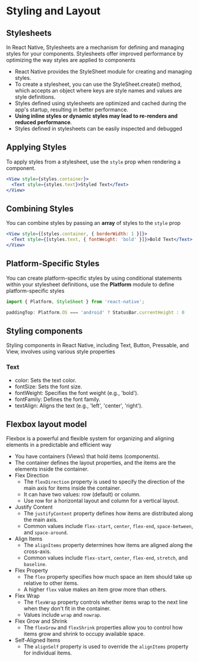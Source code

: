 # Styling and Layout

## Stylesheets

In React Native, Stylesheets are a mechanism for defining and managing styles for your components. Stylesheets offer improved performance by optimizing the way styles are applied to components

- React Native provides the StyleSheet module for creating and managing styles.
- To create a stylesheet, you can use the StyleSheet.create() method, which accepts an object where keys are style names and values are style definitions.
- Styles defined using stylesheets are optimized and cached during the app's startup, resulting in better performance.
- **Using inline styles or dynamic styles may lead to re-renders and reduced performance**.
- Styles defined in stylesheets can be easily inspected and debugged

## Applying Styles

To apply styles from a stylesheet, use the `style` prop when rendering a component.

```jsx
<View style={styles.container}>
  <Text style={styles.text}>Styled Text</Text>
</View>
```

## Combining Styles

You can combine styles by passing an **array** of styles to the `style` prop

```jsx
<View style={[styles.container, { borderWidth: 1 }]}>
  <Text style={[styles.text, { fontWeight: 'bold' }]}>Bold Text</Text>
</View>
```

## Platform-Specific Styles

You can create platform-specific styles by using conditional statements within your stylesheet definitions, use the **Platform** module to define platform-specific styles

```jsx
import { Platform, StyleSheet } from 'react-native';

paddingTop: Platform.OS === 'android' ? StatusBar.currentHeight : 0
```

## Styling components

Styling components in React Native, including Text, Button, Pressable, and View, involves using various style properties

### Text

- color: Sets the text color.
- fontSize: Sets the font size.
- fontWeight: Specifies the font weight (e.g., 'bold').
- fontFamily: Defines the font family.
- textAlign: Aligns the text (e.g., 'left', 'center', 'right').

## Flexbox layout model

Flexbox is a powerful and flexible system for organizing and aligning elements in a predictable and efficient way

- You have containers (Views) that hold items (components).
- The container defines the layout properties, and the items are the elements inside the container.
- Flex Direction
  - The `flexDirection` property is used to specify the direction of the main axis for items inside the container.
  - It can have two values: row (default) or column.
  - Use row for a horizontal layout and column for a vertical layout.
- Justify Content
  - The `justifyContent` property defines how items are distributed along the main axis.
  - Common values include `flex-start`, `center`, `flex-end`, `space-between`, and `space-around`.
- Align Items
  - The `alignItems` property determines how items are aligned along the cross-axis.
  - Common values include `flex-start`, `center`, `flex-end`, `stretch`, and `baseline`.
- Flex Property
  - The `flex` property specifies how much space an item should take up relative to other items.
  - A higher `flex` value makes an item grow more than others.
- Flex Wrap
  - The `flexWrap` property controls whether items wrap to the next line when they don't fit in the container.
  - Values include `wrap` and `nowrap`.
- Flex Grow and Shrink
  - The `flexGrow` and `flexShrink` properties allow you to control how items grow and shrink to occupy available space.
- Self-Aligned Items
  - The `alignSelf` property is used to override the `alignItems` property for individual items.
